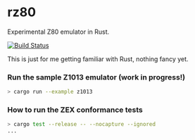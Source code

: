 # rz80
Experimental Z80 emulator in Rust.

[![Build Status](https://travis-ci.org/floooh/rz80.svg?branch=master)](https://travis-ci.org/floooh/rz80)

This is just for me getting familiar with Rust, nothing fancy yet.

### Run the sample Z1013 emulator (work in progress!)

```bash
> cargo run --example z1013
```

### How to run the ZEX conformance tests

```bash
> cargo test --release -- --nocapture --ignored
...
```
